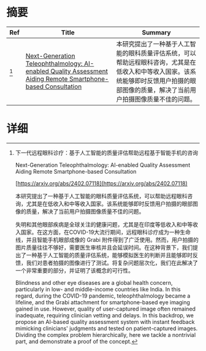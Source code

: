 # 摘要

| Ref | Title | Summary |
| --- | --- | --- |
| [^1] | [Next-Generation Teleophthalmology: AI-enabled Quality Assessment Aiding Remote Smartphone-based Consultation](https://arxiv.org/abs/2402.07118) | 本研究提出了一种基于人工智能的眼科质量评估系统，可以帮助远程眼科咨询，尤其是在低收入和中等收入国家。该系统能够即时反馈用户拍摄的眼部图像的质量，解决了当前用户拍摄图像质量不佳的问题。 |

# 详细

[^1]: 下一代远程眼科诊疗：基于人工智能的质量评估帮助远程基于智能手机的咨询

    Next-Generation Teleophthalmology: AI-enabled Quality Assessment Aiding Remote Smartphone-based Consultation

    [https://arxiv.org/abs/2402.07118](https://arxiv.org/abs/2402.07118)

    本研究提出了一种基于人工智能的眼科质量评估系统，可以帮助远程眼科咨询，尤其是在低收入和中等收入国家。该系统能够即时反馈用户拍摄的眼部图像的质量，解决了当前用户拍摄图像质量不佳的问题。

    

    失明和其他眼部疾病是全球关注的健康问题，尤其是在印度等低收入和中等收入国家。在这方面，在COVID-19大流行期间，远程眼科诊疗成为一种生命线，并且智能手机眼部成像的 Grabi 附件得到了广泛使用。然而，用户拍摄的图片质量往往不够好，需要医生审核并且会延误时间。在这种背景下，我们提出了一种基于人工智能的质量评估系统，能够模拟医生的判断并且能够即时反馈，我们对患者拍摄的图像进行了测试。将复杂问题层次化，我们在此解决了一个非常重要的部分，并证明了该概念的可行性。

    Blindness and other eye diseases are a global health concern, particularly in low- and middle-income countries like India. In this regard, during the COVID-19 pandemic, teleophthalmology became a lifeline, and the Grabi attachment for smartphone-based eye imaging gained in use. However, quality of user-captured image often remained inadequate, requiring clinician vetting and delays. In this backdrop, we propose an AI-based quality assessment system with instant feedback mimicking clinicians' judgments and tested on patient-captured images. Dividing the complex problem hierarchically, here we tackle a nontrivial part, and demonstrate a proof of the concept.
    

